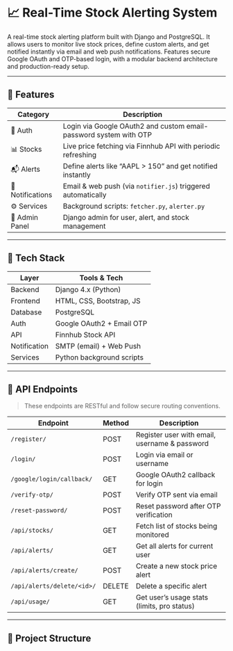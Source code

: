 # 📈 Real-Time Stock Alerting System

A real-time stock alerting platform built with Django and PostgreSQL. It allows users to monitor live stock prices, define custom alerts, and get notified instantly via email and web push notifications. Features secure Google OAuth and OTP-based login, with a modular backend architecture and production-ready setup.

---

## 🚀 Features

| Category       | Description                                                                 |
|----------------|-----------------------------------------------------------------------------|
| 🔐 Auth         | Login via Google OAuth2 and custom email-password system with OTP          |
| 📊 Stocks       | Live price fetching via Finnhub API with periodic refreshing                |
| 📬 Alerts       | Define alerts like “AAPL > 150” and get notified instantly                  |
| 📢 Notifications| Email & web push (via `notifier.js`) triggered automatically                |
| ⚙️ Services     | Background scripts: `fetcher.py`, `alerter.py`              |
| 🧾 Admin Panel  | Django admin for user, alert, and stock management                          |

---

## 🧠 Tech Stack

| Layer        | Tools & Tech                    |
|--------------|----------------------------------|
| Backend      | Django 4.x (Python)             |
| Frontend     | HTML, CSS, Bootstrap, JS        |
| Database     | PostgreSQL                      |
| Auth         | Google OAuth2 + Email OTP       |
| API          | Finnhub Stock API               |
| Notification | SMTP (email) + Web Push         |
| Services     | Python background scripts       |

---

## 🧪 API Endpoints

> These endpoints are RESTful and follow secure routing conventions.

| Endpoint                          | Method | Description                                     |
|----------------------------------|--------|-------------------------------------------------|
| `/register/`                     | POST   | Register user with email, username & password   |
| `/login/`                        | POST   | Login via email or username                     |
| `/google/login/callback/`       | GET    | Google OAuth2 callback for login                |
| `/verify-otp/`                  | POST   | Verify OTP sent via email                       |
| `/reset-password/`              | POST   | Reset password after OTP verification           |
| `/api/stocks/`                  | GET    | Fetch list of stocks being monitored            |
| `/api/alerts/`                  | GET    | Get all alerts for current user                 |
| `/api/alerts/create/`           | POST   | Create a new stock price alert                  |
| `/api/alerts/delete/<id>/`      | DELETE | Delete a specific alert                         |
| `/api/usage/`                   | GET    | Get user’s usage stats (limits, pro status)     |

---

## 🧾 Project Structure

